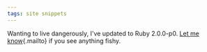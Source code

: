 ```yaml
---
tags: site snippets
---
```


Wanting to live dangerously, I've updated to Ruby 2.0.0-p0. [Let me know](mailto:win@wincent.com){.mailto} if you see anything fishy.
